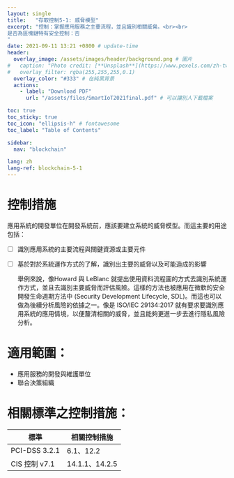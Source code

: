 ```yaml
---
layout: single
title:   "存取控制5-1: 威脅模型"
excerpt: "控制：掌握應用服務之主要流程，並且識別相關威脅。<br><br>
是否為區塊鏈特有安全控制：否
" 
date: 2021-09-11 13:21 +0800 # update-time
header:
  overlay_image: /assets/images/header/background.png # 圖片
#   caption: "Photo credit: [**Unsplash**](https://www.pexels.com/zh-tw/search/earth/)" # 可以表示圖片來源
#   overlay_filter: rgba(255,255,255,0.1)
  overlay_color: "#333" # 在純黑背景
  actions:
    - label: "Download PDF"
      url: "/assets/files/SmartIoT2021final.pdf" # 可以讓別人下載檔案

toc: true
toc_sticky: true
toc_icon: "ellipsis-h" # fontawesome
toc_label: "Table of Contents"

sidebar:
  nav: "blockchain"

lang: zh
lang-ref: blockchain-5-1
---
```



# 控制措施
應用系統的開發單位在開發系統前，應該要建立系統的威脅模型。而這主要的用途包括：

- [ ] 識別應用系統的主要流程與關鍵資源或主要元件
- [ ] 基於對於系統運作方式的了解，識別出主要的威脅以及可能造成的影響

  舉例來說，像Howard 與 LeBlanc 就提出使用資料流程圖的方式去識別系統運作方式，並且去識別主要威脅而評估風險。這樣的方法也被應用在微軟的安全開發生命週期方法中 (Security Development Lifecycle, SDL)。而這也可以做為後續分析風險的依據之一。像是 ISO/IEC 29134:2017 就有要求要識別應用系統的應用情境，以便釐清相關的威脅，並且能夠更進一步去進行隱私風險分析。



# 適用範圍：
- 應用服務的開發與維護單位
- 聯合決策組織


# 相關標準之控制措施：

| 標準           | 相關控制措施   |
| -------------- | -------------- |
| PCI-DSS  3.2.1 | 6.1、12.2      |
| CIS 控制 v7.1  | 14.1.1、14.2.5 |

